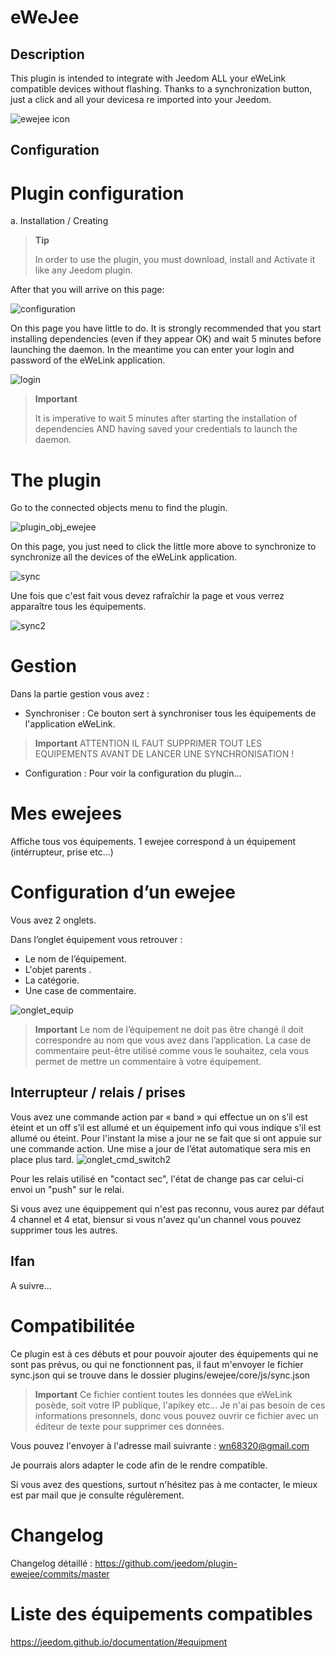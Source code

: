 
eWeJee
==============================

Description
-----------

This plugin is intended to integrate with Jeedom ALL your eWeLink compatible devices without flashing.
Thanks to a synchronization button, just a click and all your devicesa re imported into your Jeedom.

![ewejee icon](../images/ewejee_icon.png)

Configuration
-------------

Plugin configuration
========================

a.  Installation / Creating

> **Tip**
>
> In order to use the plugin, you must download, install and
> Activate it like any Jeedom plugin.

After that you will arrive on this page:

![configuration](../images/configuration.png)

On this page you have little to do. It is strongly recommended that you start installing dependencies (even if they appear OK) and wait 5 minutes before launching the daemon.
In the meantime you can enter your login and password of the eWeLink application.

![login](../images/login.png)

> **Important**
>
> It is imperative to wait 5 minutes after starting the installation of dependencies AND having saved your credentials to launch the daemon. 

The plugin
=========

Go to the connected objects menu to find the plugin.

![plugin_obj_ewejee](../images/plugin_obj_ewejee.png)

On this page, you just need to click the little more above to synchronize to synchronize all the devices of the eWeLink application.

![sync](../images/sync.png)

Une fois que c'est fait vous devez rafraîchir la page et vous verrez apparaître tous les équipements.

![sync2](../images/sync2.png)


Gestion
==========

Dans la partie gestion vous avez :
-	Synchroniser : Ce bouton sert à synchroniser tous les équipements de l'application eWeLink.
> **Important**
>	ATTENTION IL FAUT SUPPRIMER TOUT LES EQUIPEMENTS AVANT DE LANCER UNE SYNCHRONISATION !
-	Configuration : Pour voir la configuration du plugin…

Mes ewejees
=============

Affiche tous vos équipements.
1 ewejee correspond à un équipement (intérrupteur, prise etc…)

Configuration d’un ewejee
=============

Vous avez 2 onglets.

Dans l’onglet équipement vous retrouver : 

- Le nom de l’équipement.
- L'objet parents .
- La catégorie.
- Une case de commentaire.

![onglet_equip](../images/onglet_equip.png)

> **Important**
> Le nom de l’équipement ne doit pas être changé il doit correspondre au nom que vous avez dans l’application.
> La case de commentaire peut-être utilisé comme vous le souhaitez, cela vous permet de mettre un commentaire à votre équipement.


Interrupteur / relais / prises
----------------------
Vous avez une commande action par « band » qui effectue un on s’il est éteint et un off s’il est allumé et un équipement info qui vous indique s'il est allumé ou éteint.
Pour l'instant la mise a jour ne se fait que si ont appuie sur une commande action.
Une mise a jour de l’état automatique sera mis en place plus tard.
![onglet_cmd_switch2](../images/onglet_cmd_switch2.png)

Pour les relais utilisé en "contact sec", l'état de change pas car celui-ci envoi un "push" sur le relai.

Si vous avez une équippement qui n'est pas reconnu, vous aurez par défaut 4 channel et 4 etat, biensur si vous n'avez qu'un channel vous pouvez supprimer tous les autres.

Ifan
--------------

A suivre…



Compatibilitée
=========

Ce plugin est à ces débuts et pour pouvoir ajouter des équipements qui ne sont pas prévus, ou qui ne fonctionnent pas, il faut m'envoyer le fichier sync.json qui se trouve dans le dossier plugins/ewejee/core/js/sync.json
> **Important**
>	Ce fichier contient toutes les données que eWeLink posède, soit votre IP publique, l'apikey etc... 
>   Je n'ai pas besoin de ces informations presonnels, donc vous pouvez ouvrir ce fichier avec un éditeur de texte pour supprimer ces données.

Vous pouvez l'envoyer à l'adresse mail suivrante : wn68320@gmail.com

Je pourrais alors adapter le code afin de le rendre compatible.

Si vous avez des questions, surtout n'hésitez pas à me contacter, le mieux est par mail que je consulte régulèrement.




Changelog
=========

Changelog détaillé :
<https://github.com/jeedom/plugin-ewejee/commits/master>

Liste des équipements compatibles
=================================

<https://jeedom.github.io/documentation/#equipment>
